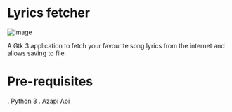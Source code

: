 # Lyrics fetcher 
![image](https://user-images.githubusercontent.com/103320083/236909616-96444708-3575-4988-99e4-1e66c6fecf61.png)

A Gtk 3 application to fetch your favourite song lyrics from the internet and allows saving to file.

# Pre-requisites
 . Python 3
 . Azapi Api
 
